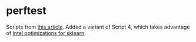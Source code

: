 # perftest
Scripts from [this article](https://python-bloggers.com/2021/01/are-the-new-m1-macbooks-any-good-for-data-science-lets-find-out/).
Added a variant of Script 4, which takes advantage of [Intel optimizations for sklearn](https://intelpython.github.io/daal4py/sklearn.html).
